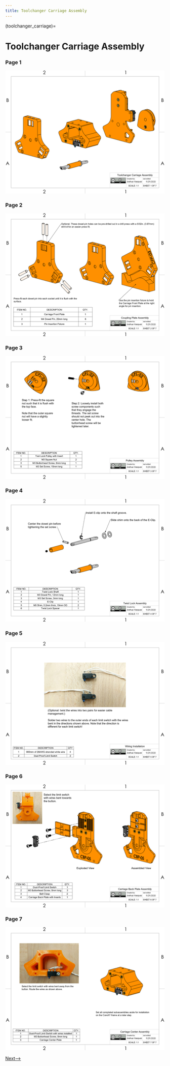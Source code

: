 ```yaml
---
title: Toolchanger Carriage Assembly
---
```


(toolchanger_carriage)=
# Toolchanger Carriage Assembly

### Page 1
[![Page1](_static/tc_carriage0.png)](_static/tc_carriage0.png)

### Page 2
[![Page2](_static/toolchanger_carriage1.png)](_static/toolchanger_carriage1.png)

### Page 3
[![Page3](_static/toolchanger_carriage2.png)](_static/toolchanger_carriage2.png)

### Page 4
[![Page4](_static/toolchanger_carriage3.png)](_static/toolchanger_carriage3.png)

### Page 5
[![Page5](_static/toolchanger_carriage4.png)](_static/toolchanger_carriage4.png)

### Page 6
[![Page6](_static/toolchanger_carriage5.png)](_static/toolchanger_carriage5.png)

### Page 7
[![Page7](_static/toolchanger_carriage6.png)](_static/toolchanger_carriage6.png)

[Next-->](./build_plate.md)
